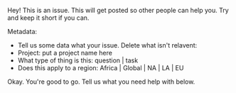 Hey! This is an issue. This will get posted so other people can help you. Try and keep it short if you can. 

Metadata:
* Tell us some data what your issue. Delete what isn't relavent:
* Project: put a project name here
* What type of thing is this: question | task
* Does this apply to a region: Africa | Global | NA | LA | EU

Okay. You're good to go. Tell us what you need help with below. 
